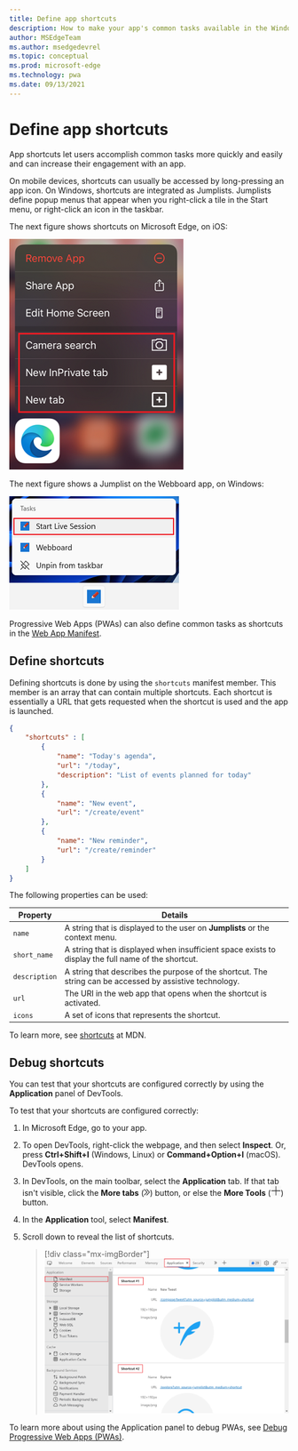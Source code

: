 ```yaml
---
title: Define app shortcuts
description: How to make your app's common tasks available in the Windows Taskbar's context menu.
author: MSEdgeTeam
ms.author: msedgedevrel
ms.topic: conceptual
ms.prod: microsoft-edge
ms.technology: pwa
ms.date: 09/13/2021
---
```

# Define app shortcuts

App shortcuts let users accomplish common tasks more quickly and easily and can increase their engagement with an app.

On mobile devices, shortcuts can usually be accessed by long-pressing an app icon.  On Windows, shortcuts are integrated as Jumplists.  Jumplists define popup menus that appear when you right-click a tile in the Start menu, or right-click an icon in the taskbar.

The next figure shows shortcuts on Microsoft Edge, on iOS:

![Shortcuts on Microsoft Edge on iOS](./shortcuts-images/edge-ios-shortcuts.png)

The next figure shows a Jumplist on the Webboard app, on Windows:

![A Jumplist on the Webboard app on Windows](./shortcuts-images/pwa-shortcuts-in-taskbar.png)

Progressive Web Apps (PWAs) can also define common tasks as shortcuts in the [Web App Manifest](web-app-manifests.md).


<!-- ====================================================================== -->
## Define shortcuts

Defining shortcuts is done by using the `shortcuts` manifest member.  This member is an array that can contain multiple shortcuts.  Each shortcut is essentially a URL that gets requested when the shortcut is used and the app is launched.

```json
{
    "shortcuts" : [
        {
            "name": "Today's agenda",
            "url": "/today",
            "description": "List of events planned for today"
        },
        {
            "name": "New event",
            "url": "/create/event"
        },
        {
            "name": "New reminder",
            "url": "/create/reminder"
        }
    ]
}
```

The following properties can be used:

| Property | Details |
|---|---|
| `name` | A string that is displayed to the user on **Jumplists** or the context menu. |
| `short_name` | A string that is displayed when insufficient space exists to display the full name of the shortcut. |
| `description` | A string that describes the purpose of the shortcut.  The string can be accessed by assistive technology. |
| `url` | The URI in the web app that opens when the shortcut is activated. |
| `icons` | A set of icons that represents the shortcut. |

To learn more, see [shortcuts](https://developer.mozilla.org/docs/Web/Manifest/shortcuts) at MDN.


<!-- ====================================================================== -->
## Debug shortcuts

You can test that your shortcuts are configured correctly by using the **Application** panel of DevTools.

To test that your shortcuts are configured correctly:

1. In Microsoft Edge, go to your app.

1. To open DevTools, right-click the webpage, and then select **Inspect**.  Or, press **Ctrl+Shift+I** (Windows, Linux) or **Command+Option+I** (macOS).  DevTools opens.

1. In DevTools, on the main toolbar, select the **Application** tab.  If that tab isn't visible, click the **More tabs** (![More tabs icon](../../devtools-guide-chromium/media/more-tabs-icon-light-theme.png)) button, or else the **More Tools** (![More Tools icon](../../devtools-guide-chromium/media/more-tools-icon-light-theme.png)) button.

1. In the **Application** tool, select **Manifest**.

1. Scroll down to reveal the list of shortcuts.

   > [!div class="mx-imgBorder"]
   > ![Shortcuts are listed in the Application panel](./shortcuts-images/devtools-debug-shortcuts.png)

To learn more about using the Application panel to debug PWAs, see [Debug Progressive Web Apps (PWAs)](../../devtools-guide-chromium/progressive-web-apps/index.md).
